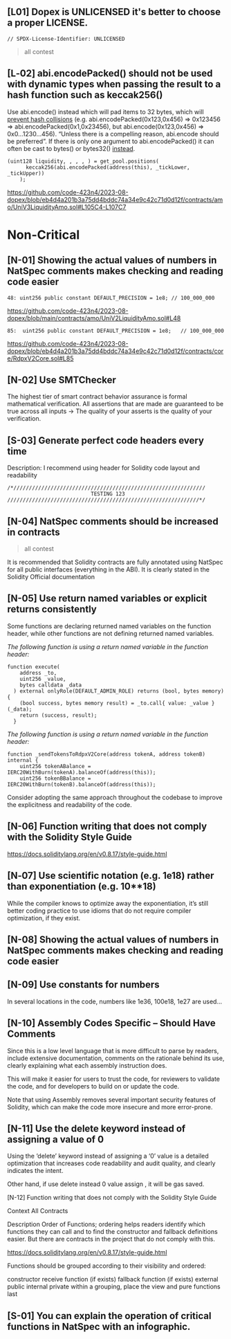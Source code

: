 ## \[L01\] Dopex is UNLICENSED it's better to choose a proper LICENSE.

`// SPDX-License-Identifier: UNLICENSED`

> all contest

## \[L‑02\] abi.encodePacked() should not be used with dynamic types when passing the result to a hash function such as keccak256()

Use abi.encode() instead which will pad items to 32 bytes, which will [prevent hash collisions](https://docs.soliditylang.org/en/v0.8.13/abi-spec.html#non-standard-packed-mode) (e.g. abi.encodePacked(0x123,0x456) => 0x123456 => abi.encodePacked(0x1,0x23456), but abi.encode(0x123,0x456) => 0x0...1230...456). “Unless there is a compelling reason, abi.encode should be preferred”. If there is only one argument to abi.encodePacked() it can often be cast to bytes() or bytes32() [instead](https://ethereum.stackexchange.com/questions/30912/how-to-compare-strings-in-solidity#answer-82739).

```
(uint128 liquidity, , , , ) = get_pool.positions(
      keccak256(abi.encodePacked(address(this), _tickLower, _tickUpper))
    );
```

https://github.com/code-423n4/2023-08-dopex/blob/eb4d4a201b3a75dd4bddc74a34e9c42c71d0d12f/contracts/amo/UniV3LiquidityAmo.sol#L105C4-L107C7

# Non-Critical

## \[N-01\] Showing the actual values of numbers in NatSpec comments makes checking and reading code easier

```
48: uint256 public constant DEFAULT_PRECISION = 1e8; // 100_000_000
```

https://github.com/code-423n4/2023-08-dopex/blob/main/contracts/amo/UniV2LiquidityAmo.sol#L48

```
85:  uint256 public constant DEFAULT_PRECISION = 1e8;   // 100_000_000
```

https://github.com/code-423n4/2023-08-dopex/blob/eb4d4a201b3a75dd4bddc74a34e9c42c71d0d12f/contracts/core/RdpxV2Core.sol#L85

## \[N-02\] Use SMTChecker

The highest tier of smart contract behavior assurance is formal mathematical verification. All assertions that are made are guaranteed to be true across all inputs → The quality of your asserts is the quality of your verification.

## \[S-03\] Generate perfect code headers every time

Description:
I recommend using header for Solidity code layout and readability

```
/*//////////////////////////////////////////////////////////////
                           TESTING 123
//////////////////////////////////////////////////////////////*/
```

## \[N-04\] NatSpec comments should be increased in contracts

> all contest

It is recommended that Solidity contracts are fully annotated using NatSpec for all public interfaces (everything in the ABI). It is clearly stated in the Solidity Official documentation

## \[N-05\] Use return named variables or explicit returns consistently

Some functions are declaring returned named variables on the function header, while other functions are not defining returned named variables.

*The following function is using a return named variable in the function header:*

```
function execute(
    address _to,
    uint256 _value,
    bytes calldata _data
  ) external onlyRole(DEFAULT_ADMIN_ROLE) returns (bool, bytes memory) {
    (bool success, bytes memory result) = _to.call{ value: _value }(_data);
    return (success, result);
  }
```

*The following function is using a return named variable in the function header:*

```
function _sendTokensToRdpxV2Core(address tokenA, address tokenB) internal {
    uint256 tokenABalance = IERC20WithBurn(tokenA).balanceOf(address(this));
    uint256 tokenBBalance = IERC20WithBurn(tokenB).balanceOf(address(this));
```

Consider adopting the same approach throughout the codebase to improve the explicitness and readability of the code.

[](https://docs.soliditylang.org/en/v0.8.15/natspec-format.html)

## \[N-06\] Function writing that does not comply with the Solidity Style Guide

https://docs.soliditylang.org/en/v0.8.17/style-guide.html

## \[N‑07\] Use scientific notation (e.g. 1e18) rather than exponentiation (e.g. 10**18)

While the compiler knows to optimize away the exponentiation, it’s still better coding practice to use idioms that do not require compiler optimization, if they exist.

## \[N-08\] Showing the actual values of numbers in NatSpec comments makes checking and reading code easier

## \[N-09\] Use constants for numbers

In several locations in the code, numbers like 1e36, 100e18, 1e27 are used...

## \[N-10\] Assembly Codes Specific – Should Have Comments

Since this is a low level language that is more difficult to parse by readers, include extensive documentation, comments on the rationale behind its use, clearly explaining what each assembly instruction does.

This will make it easier for users to trust the code, for reviewers to validate the code, and for developers to build on or update the code.

Note that using Assembly removes several important security features of
Solidity, which can make the code more insecure and more error-prone.

## \[N-11\] Use the delete keyword instead of assigning a value of 0

Using the ‘delete’ keyword instead of assigning a ‘0’ value is a detailed optimization that increases code readability and audit quality, and clearly indicates the intent.

Other hand, if use delete instead 0 value assign , it will be gas saved.

\[N-12\] Function writing that does not comply with the Solidity Style Guide

Context
All Contracts

Description
Order of Functions; ordering helps readers identify which functions they can call and to find the constructor and fallback definitions easier. But there are contracts in the project that do not comply with this.

https://docs.soliditylang.org/en/v0.8.17/style-guide.html

Functions should be grouped according to their visibility and ordered:

constructor
receive function (if exists)
fallback function (if exists)
external
public
internal
private
within a grouping, place the view and pure functions last

## \[S-01\] You can explain the operation of critical functions in NatSpec with an infographic.